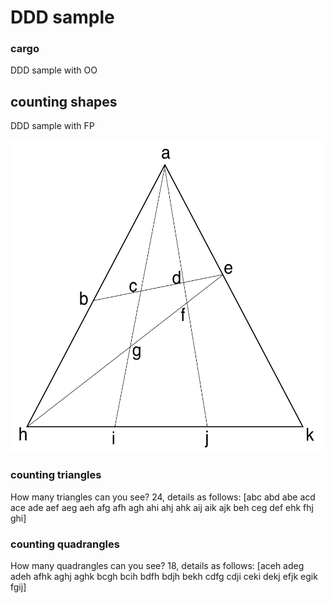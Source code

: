 # DDD sample


### cargo

DDD sample with OO

## counting shapes

DDD sample with FP

<img src="shapes.png" width = "500" height = "500">

### counting triangles
How many triangles can you see?
24, details as follows:
[abc abd abe acd ace ade aef aeg aeh afg afh agh ahi ahj ahk aij aik ajk beh ceg def ehk fhj ghi]

### counting quadrangles
How many quadrangles can you see?
18, details as follows:
[aceh adeg adeh afhk aghj aghk bcgh bcih bdfh bdjh bekh cdfg cdji ceki dekj efjk egik fgij]
